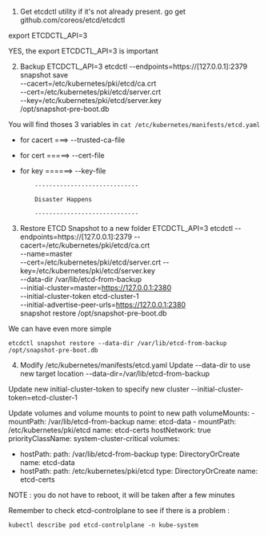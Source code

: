 1. Get etcdctl utility if it's not already present.
go get github.com/coreos/etcd/etcdctl

export ETCDCTL_API=3

YES, the export ETCDCTL_API=3 is important

2. Backup
ETCDCTL_API=3 etcdctl --endpoints=https://[127.0.0.1]:2379 snapshot save \
     --cacert=/etc/kubernetes/pki/etcd/ca.crt \
     --cert=/etc/kubernetes/pki/etcd/server.crt \
     --key=/etc/kubernetes/pki/etcd/server.key \
     /opt/snapshot-pre-boot.db


You will find thoses 3 variables in `cat /etc/kubernetes/manifests/etcd.yaml`
- for cacert ===> --trusted-ca-file
- for cert =====> --cert-file
- for key ======> --key-file


          -----------------------------

          Disaster Happens

          -----------------------------
3. Restore ETCD Snapshot to a new folder
ETCDCTL_API=3 etcdctl --endpoints=https://[127.0.0.1]:2379 --cacert=/etc/kubernetes/pki/etcd/ca.crt \
     --name=master \
     --cert=/etc/kubernetes/pki/etcd/server.crt --key=/etc/kubernetes/pki/etcd/server.key \
     --data-dir /var/lib/etcd-from-backup \
     --initial-cluster=master=https://127.0.0.1:2380 \
     --initial-cluster-token etcd-cluster-1 \
     --initial-advertise-peer-urls=https://127.0.0.1:2380 \
     snapshot restore /opt/snapshot-pre-boot.db

We can have even more simple

```
etcdctl snapshot restore --data-dir /var/lib/etcd-from-backup /opt/snapshot-pre-boot.db
```


 4. Modify /etc/kubernetes/manifests/etcd.yaml
 Update --data-dir to use new target location
 --data-dir=/var/lib/etcd-from-backup

 Update new initial-cluster-token to specify new cluster
 --initial-cluster-token=etcd-cluster-1

 Update volumes and volume mounts to point to new path
      volumeMounts:
          - mountPath: /var/lib/etcd-from-backup
            name: etcd-data
          - mountPath: /etc/kubernetes/pki/etcd
            name: etcd-certs
   hostNetwork: true
   priorityClassName: system-cluster-critical
   volumes:
   - hostPath:
       path: /var/lib/etcd-from-backup
       type: DirectoryOrCreate
     name: etcd-data
   - hostPath:
       path: /etc/kubernetes/pki/etcd
       type: DirectoryOrCreate
     name: etcd-certs


NOTE : you do not have to reboot, it will be taken after a few minutes

Remember to check etcd-controlplane to see if there is a problem : 

```
kubectl describe pod etcd-controlplane -n kube-system
```


